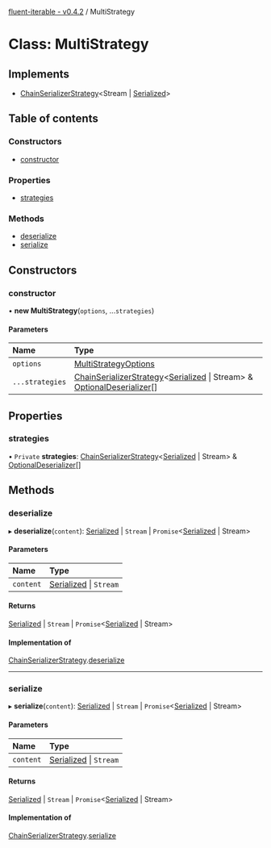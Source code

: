 [fluent-iterable - v0.4.2](../README.md) / MultiStrategy

# Class: MultiStrategy

## Implements

- [ChainSerializerStrategy](../interfaces/chainserializerstrategy.md)<Stream \| [Serialized](../README.md#serialized)\>

## Table of contents

### Constructors

- [constructor](multistrategy.md#constructor)

### Properties

- [strategies](multistrategy.md#strategies)

### Methods

- [deserialize](multistrategy.md#deserialize)
- [serialize](multistrategy.md#serialize)

## Constructors

### constructor

• **new MultiStrategy**(`options`, ...`strategies`)

#### Parameters

| Name | Type |
| :------ | :------ |
| `options` | [MultiStrategyOptions](../interfaces/multistrategyoptions.md) |
| `...strategies` | [ChainSerializerStrategy](../interfaces/chainserializerstrategy.md)<[Serialized](../README.md#serialized) \| Stream\> & [OptionalDeserializer](../interfaces/optionaldeserializer.md)[] |

## Properties

### strategies

• `Private` **strategies**: [ChainSerializerStrategy](../interfaces/chainserializerstrategy.md)<[Serialized](../README.md#serialized) \| Stream\> & [OptionalDeserializer](../interfaces/optionaldeserializer.md)[]

## Methods

### deserialize

▸ **deserialize**(`content`): [Serialized](../README.md#serialized) \| `Stream` \| `Promise`<[Serialized](../README.md#serialized) \| Stream\>

#### Parameters

| Name | Type |
| :------ | :------ |
| `content` | [Serialized](../README.md#serialized) \| `Stream` |

#### Returns

[Serialized](../README.md#serialized) \| `Stream` \| `Promise`<[Serialized](../README.md#serialized) \| Stream\>

#### Implementation of

[ChainSerializerStrategy](../interfaces/chainserializerstrategy.md).[deserialize](../interfaces/chainserializerstrategy.md#deserialize)

___

### serialize

▸ **serialize**(`content`): [Serialized](../README.md#serialized) \| `Stream` \| `Promise`<[Serialized](../README.md#serialized) \| Stream\>

#### Parameters

| Name | Type |
| :------ | :------ |
| `content` | [Serialized](../README.md#serialized) \| `Stream` |

#### Returns

[Serialized](../README.md#serialized) \| `Stream` \| `Promise`<[Serialized](../README.md#serialized) \| Stream\>

#### Implementation of

[ChainSerializerStrategy](../interfaces/chainserializerstrategy.md).[serialize](../interfaces/chainserializerstrategy.md#serialize)
